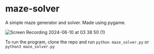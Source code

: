 # maze-solver

A simple maze generator and solver. Made using pygame.

![Screen Recording 2024-06-10 at 03 38 50 (1)](https://github.com/johndosdos/maze-solver/assets/128350391/baf7d038-9f82-4513-b1ac-c5cadfafb89b)

To run the program, clone the repo and run ```python maze_solver.py``` or  ```python3 maze_solver.py```
